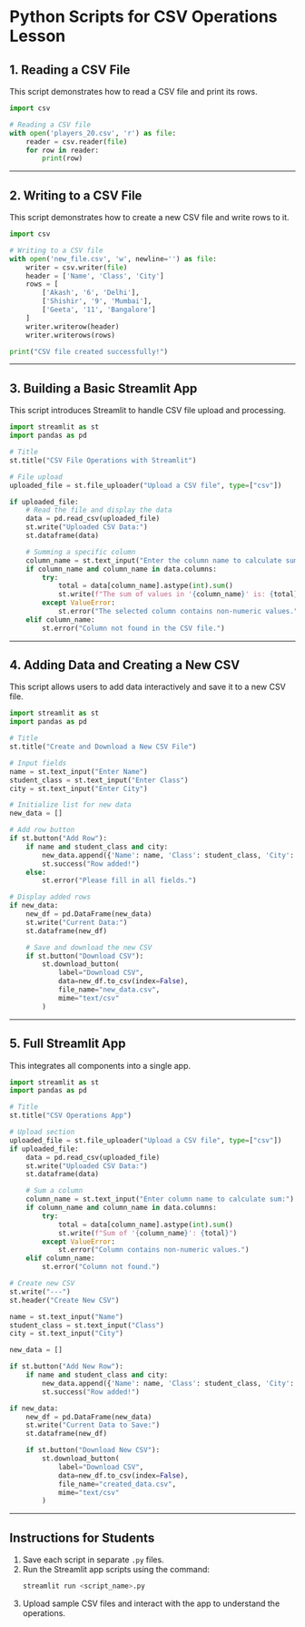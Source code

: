
# Python Scripts for CSV Operations Lesson

## 1. Reading a CSV File

This script demonstrates how to read a CSV file and print its rows.

```python
import csv

# Reading a CSV file
with open('players_20.csv', 'r') as file:
    reader = csv.reader(file)
    for row in reader:
        print(row)
```
---

## 2. Writing to a CSV File

This script demonstrates how to create a new CSV file and write rows to it.

```python
import csv

# Writing to a CSV file
with open('new_file.csv', 'w', newline='') as file:
    writer = csv.writer(file)
    header = ['Name', 'Class', 'City']
    rows = [
        ['Akash', '6', 'Delhi'],
        ['Shishir', '9', 'Mumbai'],
        ['Geeta', '11', 'Bangalore']
    ]
    writer.writerow(header)
    writer.writerows(rows)

print("CSV file created successfully!")
```
---

## 3. Building a Basic Streamlit App

This script introduces Streamlit to handle CSV file upload and processing.

```python
import streamlit as st
import pandas as pd

# Title
st.title("CSV File Operations with Streamlit")

# File upload
uploaded_file = st.file_uploader("Upload a CSV file", type=["csv"])

if uploaded_file:
    # Read the file and display the data
    data = pd.read_csv(uploaded_file)
    st.write("Uploaded CSV Data:")
    st.dataframe(data)

    # Summing a specific column
    column_name = st.text_input("Enter the column name to calculate sum:")
    if column_name and column_name in data.columns:
        try:
            total = data[column_name].astype(int).sum()
            st.write(f"The sum of values in '{column_name}' is: {total}")
        except ValueError:
            st.error("The selected column contains non-numeric values.")
    elif column_name:
        st.error("Column not found in the CSV file.")
```
---

## 4. Adding Data and Creating a New CSV

This script allows users to add data interactively and save it to a new CSV file.

```python
import streamlit as st
import pandas as pd

# Title
st.title("Create and Download a New CSV File")

# Input fields
name = st.text_input("Enter Name")
student_class = st.text_input("Enter Class")
city = st.text_input("Enter City")

# Initialize list for new data
new_data = []

# Add row button
if st.button("Add Row"):
    if name and student_class and city:
        new_data.append({'Name': name, 'Class': student_class, 'City': city})
        st.success("Row added!")
    else:
        st.error("Please fill in all fields.")

# Display added rows
if new_data:
    new_df = pd.DataFrame(new_data)
    st.write("Current Data:")
    st.dataframe(new_df)

    # Save and download the new CSV
    if st.button("Download CSV"):
        st.download_button(
            label="Download CSV",
            data=new_df.to_csv(index=False),
            file_name="new_data.csv",
            mime="text/csv"
        )
```
---

## 5. Full Streamlit App

This integrates all components into a single app.

```python
import streamlit as st
import pandas as pd

# Title
st.title("CSV Operations App")

# Upload section
uploaded_file = st.file_uploader("Upload a CSV file", type=["csv"])
if uploaded_file:
    data = pd.read_csv(uploaded_file)
    st.write("Uploaded CSV Data:")
    st.dataframe(data)

    # Sum a column
    column_name = st.text_input("Enter column name to calculate sum:")
    if column_name and column_name in data.columns:
        try:
            total = data[column_name].astype(int).sum()
            st.write(f"Sum of '{column_name}': {total}")
        except ValueError:
            st.error("Column contains non-numeric values.")
    elif column_name:
        st.error("Column not found.")

# Create new CSV
st.write("---")
st.header("Create New CSV")

name = st.text_input("Name")
student_class = st.text_input("Class")
city = st.text_input("City")

new_data = []

if st.button("Add New Row"):
    if name and student_class and city:
        new_data.append({'Name': name, 'Class': student_class, 'City': city})
        st.success("Row added!")

if new_data:
    new_df = pd.DataFrame(new_data)
    st.write("Current Data to Save:")
    st.dataframe(new_df)

    if st.button("Download New CSV"):
        st.download_button(
            label="Download CSV",
            data=new_df.to_csv(index=False),
            file_name="created_data.csv",
            mime="text/csv"
        )
```
---

## Instructions for Students

1. Save each script in separate `.py` files.
2. Run the Streamlit app scripts using the command:
   ```bash
   streamlit run <script_name>.py
   ```
3. Upload sample CSV files and interact with the app to understand the operations.

